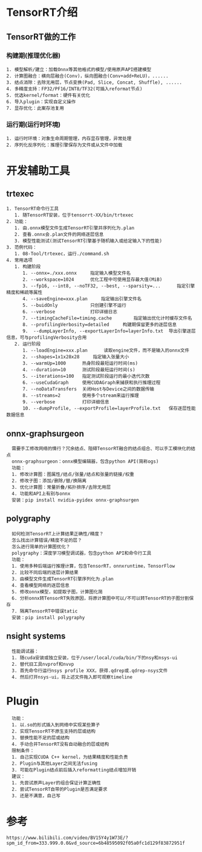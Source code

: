 # TensorRT介绍
## TensorRT做的工作
### 构建期(推理优化器)
    1. 模型解析/建立：加载Onnx等其他格式的模型/使用原声API搭建模型
    2. 计算图融合：横向层融合(Conv)，纵向图融合(Conv+add+ReLU)，......
    3. 结点消除：去除无用层，节点变换(Pad, Slice, Concat, Shuffle), ......
    4. 多精度支持：FP32/PF16/INT8/TF32(可插入reformat节点)
    5. 优选kernel/format：硬件有关优化
    6. 导入plugin：实现自定义操作
    7. 显存优化：此案存池复用
### 运行期(运行时环境)
    1. 运行时环境：对象生命周期管理，内存显存管理，异常处理
    2. 序列化反序列化：推理引擎保存为文件或从文件中加载 


# 开发辅助工具
## trtexec
    1. TensorRT命令行工具
       1. 随TensorRT安装，位于tensorrt-XX/bin/trtexec 
    2. 功能：
       1. 由.onnx模型文件生成TensorRT引擎并序列化为.plan
       2. 查看.onnx会.plan文件的网络逐层信息
       3. 模型性能测试(测试TensorRT引擎基于随机输入或给定输入下的性能)
    3. 范例代码：
       1. 08-Tool/trtexec，运行./command.sh
    4. 常用选项
       1. 构建阶段
          1. --onnx=./xxx.onnx     指定输入模型文件名
          2. --workspace=1024      优化工程中可使用显存最大值(MiB)
          3. --fp16, --int8, --noTF32, --best, --sparsity=...      指定引擎精度和稀疏等属性
          4. --saveEngine=xxx.plan     指定输出引擎文件名
          5. --buidOnly            只创建引擎不运行
          6. --verbose             打印详细日志
          7. --timingCacheFile=timing.cache        指定输出优化计时缓存文件名
          8. --profilingVerbosity=detailed     构建期保留更多的逐层信息
          9.  --dumpLayerInfo, --exportLayerInfo=layerInfo.txt  导出引擎逐层信息，可与profilingVerbosity合用
       2. 运行阶段
          1. --loadEngine=xxx.plan      读取engine文件，而不是输入的onnx文件
          2. --shapes=1x1x28x28     指定输入张量大小
          3. --warmUp=1000      热身阶段最短运行时间(ms)
          4. --duration=10      测试阶段最短运行时间(s)
          5. --iterations=100   指定测试阶段运行的最小迭代次数
          6. --useCudaGraph     使用CUDAGraph来捕获和执行推理过程
          7. --noDataTransfers  关闭Host与Device之间的数据传输
          8. --streams=2        使用多个stream来运行推理
          9. --verbose          打印详细信息
          10. --dumpProfile, --exportProfile=layerProfile.txt   保存逐层性能数据信息    

## onnx-graphsurgeon
      需要手工修改网络的情行？冗余结点、阻碍TensorRT融合的结点组合、可以手工模块化的结点
      onnx-graphsurgeon：onnx模型编辑器，包含python API(简称ogs)
      功能：
      1. 修改计算图：图属性/结点/张量/结点和张量的链接/权重
      2. 修改子图：添加/删除/替/换隔离
      3. 优化计算图：常量折叠/拓扑排序/去除无用层
      4. 功能和API上有别与onnx
      安装：pip install nvidia-pyidex onnx-graphsurgen
## polygraphy
      如何检测TensorRT上计算结果正确性/精度？
      怎么找出计算错误/精度不足的层？
      怎么进行简单的计算图优化？
      polygraphy：深度学习模型调试器，包含python API和命令行工具
      功能：
      1. 使用多种后端运行推理计算，包含TensorRT，onnxruntime，TensorFlow
      2. 比较不同后端的逐层计算结果
      3. 由模型文件生成TensorRT引擎序列化为.plan
      4. 查看模型网络的逐层信息
      5. 修改onnx模型，如提取子图，计算图化简
      6. 分析onnx转TensorRT失败原因，将原计算图中可以/不可以转TensorRT的子图分割保存
      7. 隔离TensorRT中错误tatic
      安装：pip install polygraphy
## nsight systems
      性能调试器：
      1. 随cuda安装或独立安装，位于/user/local/cuda/bin/下的nsy和nsys-ui
      2. 替代旧工具nvprof和nvvp
      3. 首先命令行运行nsys profile XXX，获得.qdrep或.qdrep-nsys文件
      4. 然后打开nsys-ui，将上述文件拖入即可观察timeline
   
# Plugin
      功能：
      1. 以.so的形式插入到网络中实现某些算子
      2. 实现TensorRT不原生支持的层或结构
      3. 替换性能不足的层或结构
      4. 手动合并TensorRT没有自动融合的层或结构
      限制条件：
      1. 自己实现CUDA C++ kernel，为结果精度和性能负责
      2. Plugin与其他Layer之间无法fusing
      3. 可能在Plugin结点前后插入reformatting结点增加开销
      建议：
      1. 先尝试原声Layer的组合保证计算正确性
      2. 尝试TensorRT自带的Plugin是否满足要求
      3. 还是不满意，自己写

# 参考
    https://www.bilibili.com/video/BV15Y4y1W73E/?spm_id_from=333.999.0.0&vd_source=6b48595092f05a0fc1d129f83872951f